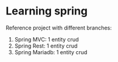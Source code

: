 ﻿# Learning spring

Reference project with different branches:

1. Spring MVC: 1 entity crud
2. Spring Rest: 1 entity crud
3. Spring Mariadb: 1 entity crud
